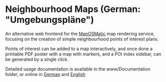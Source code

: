# Neighbourhood Maps (German: "Umgebungspläne") 

An alternative web frontend for the [MapOSMatic](https://github.com/hholzgra/maposmatic) 
map rendering service, focusing on the creation of simple neighbourhood points of 
interest plans.

Points of interest can be added to a map interactively, and once done a printable PDF
poster with a map with markers, and a POI index sidebar, can be generated by a single
click.

Detailed usage documentation is available in the www/Documentation folder, or online
in [German](https://nearby.get-map.org/Documentation/map-doc.html)
and [English](https://nearby.get-map.org/Documentation/map-doc-en.html)


